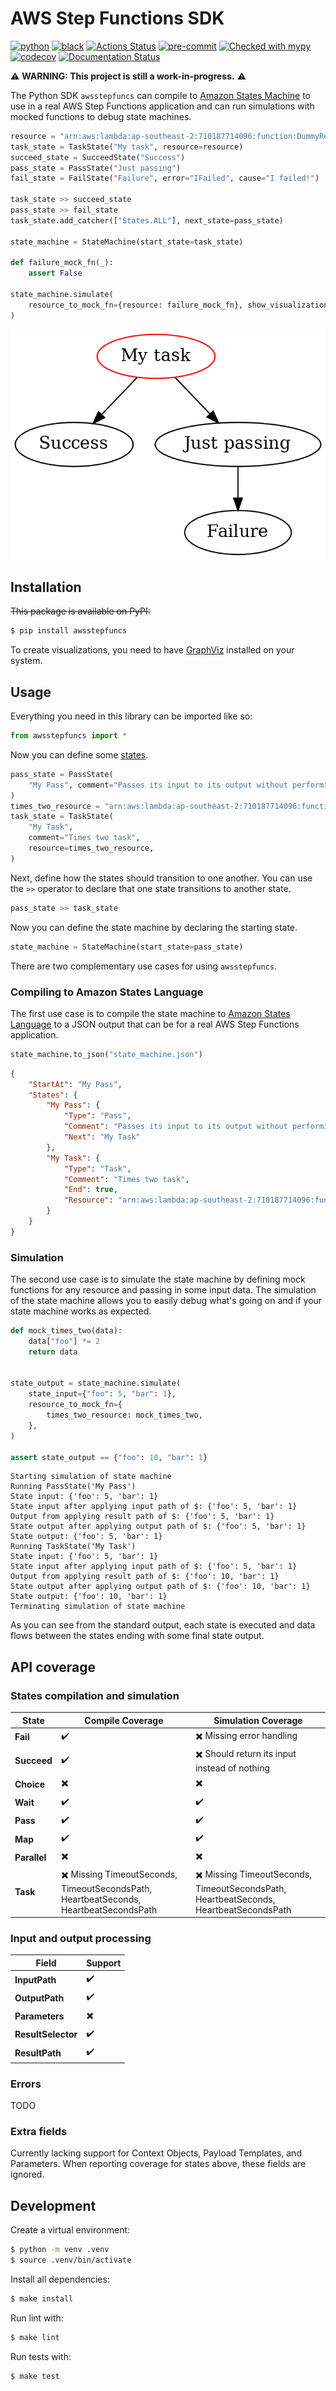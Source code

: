 # AWS Step Functions SDK

[![python](https://img.shields.io/static/v1?label=python&message=3.8%2B&color=informational&logo=python&logoColor=white)](https://github.com/suzil/awsstepfuncs/releases/latest)
[![black](https://img.shields.io/badge/code%20style-black-000000.svg)](https://github.com/python/black)
[![Actions Status](https://github.com/suzil/awsstepfuncs/workflows/GH/badge.svg)](https://github.com/suzil/awsstepfuncs/actions)
[![pre-commit](https://img.shields.io/badge/pre--commit-enabled-brightgreen?logo=pre-commit&logoColor=white)](https://github.com/pre-commit/pre-commit)
[![Checked with mypy](http://www.mypy-lang.org/static/mypy_badge.svg)](http://mypy-lang.org/)
[![codecov](https://codecov.io/gh/suzil/awsstepfuncs/branch/master/graph/badge.svg?token=PF990VH0YU)](https://codecov.io/gh/suzil/awsstepfuncs)
[![Documentation Status](https://readthedocs.org/projects/awsstepfuncs/badge/?version=latest)](https://awsstepfuncs.readthedocs.io/en/latest/?badge=latest)

⚠️ **WARNING: This project is still a work-in-progress.** ⚠️

The Python SDK `awsstepfuncs` can compile to [Amazon States Machine](https://states-language.net/) to use in a real AWS Step Functions application and can run simulations with mocked functions to debug state machines.

```py
resource = "arn:aws:lambda:ap-southeast-2:710187714096:function:DummyResource"
task_state = TaskState("My task", resource=resource)
succeed_state = SucceedState("Success")
pass_state = PassState("Just passing")
fail_state = FailState("Failure", error="IFailed", cause="I failed!")

task_state >> succeed_state
pass_state >> fail_state
task_state.add_catcher(["States.ALL"], next_state=pass_state)

state_machine = StateMachine(start_state=task_state)

def failure_mock_fn(_):
    assert False

state_machine.simulate(
    resource_to_mock_fn={resource: failure_mock_fn}, show_visualization=True
)
```

<p align="center">
  <img src="assets/state_machine.gif">
</p>

## Installation

~~This package is available on PyPI:~~

```sh
$ pip install awsstepfuncs
```

To create visualizations, you need to have [GraphViz](https://graphviz.org/) installed on your system.


## Usage

Everything you need in this library can be imported like so:

```py
from awsstepfuncs import *
```

Now you can define some [states](https://states-language.net/#states-fieldshttps://docs.aws.amazon.com/step-functions/latest/dg/concepts-states.html).

```py
pass_state = PassState(
    "My Pass", comment="Passes its input to its output without performing work"
)
times_two_resource = "arn:aws:lambda:ap-southeast-2:710187714096:function:TimesTwo"
task_state = TaskState(
    "My Task",
    comment="Times two task",
    resource=times_two_resource,
)
```

Next, define how the states should transition to one another. You can use the `>>` operator to declare that one state transitions to another state.

```py
pass_state >> task_state
```

Now you can define the state machine by declaring the starting state.

```py
state_machine = StateMachine(start_state=pass_state)
```

There are two complementary use cases for using `awsstepfuncs`.


### Compiling to Amazon States Language

The first use case is to compile the state machine to [Amazon States Language](https://docs.aws.amazon.com/step-functions/latest/dg/concepts-amazon-states-language.html) to a JSON output that can be for a real AWS Step Functions application.

```py
state_machine.to_json("state_machine.json")
```
```json
{
    "StartAt": "My Pass",
    "States": {
        "My Pass": {
            "Type": "Pass",
            "Comment": "Passes its input to its output without performing work",
            "Next": "My Task"
        },
        "My Task": {
            "Type": "Task",
            "Comment": "Times two task",
            "End": true,
            "Resource": "arn:aws:lambda:ap-southeast-2:710187714096:function:TimesTwo"
        }
    }
}
```


### Simulation

The second use case is to simulate the state machine by defining mock functions for any resource and passing in some input data. The simulation of the state machine allows you to easily debug what's going on and if your state machine works as expected.

```py
def mock_times_two(data):
    data["foo"] *= 2
    return data


state_output = state_machine.simulate(
    state_input={"foo": 5, "bar": 1},
    resource_to_mock_fn={
        times_two_resource: mock_times_two,
    },
)

assert state_output == {"foo": 10, "bar": 1}
```
```
Starting simulation of state machine
Running PassState('My Pass')
State input: {'foo': 5, 'bar': 1}
State input after applying input path of $: {'foo': 5, 'bar': 1}
Output from applying result path of $: {'foo': 5, 'bar': 1}
State output after applying output path of $: {'foo': 5, 'bar': 1}
State output: {'foo': 5, 'bar': 1}
Running TaskState('My Task')
State input: {'foo': 5, 'bar': 1}
State input after applying input path of $: {'foo': 5, 'bar': 1}
Output from applying result path of $: {'foo': 10, 'bar': 1}
State output after applying output path of $: {'foo': 10, 'bar': 1}
State output: {'foo': 10, 'bar': 1}
Terminating simulation of state machine
```

As you can see from the standard output, each state is executed and data flows between the states ending with some final state output.


## API coverage

### States compilation and simulation

| State        | Compile Coverage                                                                                            | Simulation Coverage                                                                                         |
| ------------ | ----------------------------------------------------------------------------------------------------------- | ----------------------------------------------------------------------------------------------------------- |
| **Fail**     | :heavy_check_mark:                                                                                          | :heavy_multiplication_x: Missing error handling                                                             |
| **Succeed**  | :heavy_check_mark:                                                                                          | :heavy_multiplication_x: Should return its input instead of nothing                                         |
| **Choice**   | :heavy_multiplication_x:                                                                                    | :heavy_multiplication_x:                                                                                    |
| **Wait**     | :heavy_check_mark:                                                                                          | :heavy_check_mark:                                                                                          |
| **Pass**     | :heavy_check_mark:                                                                                          | :heavy_check_mark:                                                                                          |
| **Map**      | :heavy_check_mark:                                                                                          | :heavy_check_mark:                                                                                          |
| **Parallel** | :heavy_multiplication_x:                                                                                    | :heavy_multiplication_x:                                                                                    |
| **Task**     | :heavy_multiplication_x: Missing TimeoutSeconds, TimeoutSecondsPath, HeartbeatSeconds, HeartbeatSecondsPath | :heavy_multiplication_x: Missing TimeoutSeconds, TimeoutSecondsPath, HeartbeatSeconds, HeartbeatSecondsPath |

### Input and output processing

| Field              | Support                  |
| ------------------ | ------------------------ |
| **InputPath**      | :heavy_check_mark:       |
| **OutputPath**     | :heavy_check_mark:       |
| **Parameters**     | :heavy_multiplication_x: |
| **ResultSelector** | :heavy_check_mark:       |
| **ResultPath**     | :heavy_check_mark:       |


### Errors

TODO


### Extra fields

Currently lacking support for Context Objects, Payload Templates, and Parameters. When reporting coverage for states above, these fields are ignored.


## Development

Create a virtual environment:

```sh
$ python -m venv .venv
$ source .venv/bin/activate
```

Install all dependencies:

```sh
$ make install
```

Run lint with:

```sh
$ make lint
```

Run tests with:

```sh
$ make test
```
